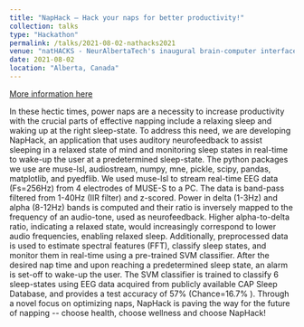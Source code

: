 ```yaml
---
title: "NapHack – Hack your naps for better productivity!"
collection: talks
type: "Hackathon"
permalink: /talks/2021-08-02-nathacks2021
venue: "natHACKS - NeurAlbertaTech's inaugural brain-computer interface hackathon"
date: 2021-08-02
location: "Alberta, Canada"
---
```


[More information here](https://devpost.com/software/naphack)

In these hectic times, power naps are a necessity to increase productivity with the crucial parts of effective napping include a relaxing sleep and waking up at the right sleep-state. To address this need, we are developing NapHack, an application that uses auditory neurofeedback to assist sleeping in a relaxed state of mind and monitoring sleep states in real-time to wake-up the user at a predetermined sleep-state. The python packages we use are muse-lsl, audiostream, numpy, mne, pickle, scipy, pandas, matplotlib, and pyedflib. We used muse-lsl to stream real-time EEG data (Fs=256Hz) from 4 electrodes of MUSE-S to a PC. The data is band-pass filtered from 1-40Hz (IIR filter) and z-scored. Power in delta (1-3Hz) and alpha (8-12Hz) bands is computed and their ratio is inversely mapped to the frequency of an audio-tone, used as neurofeedback. Higher alpha-to-delta ratio, indicating a relaxed state, would increasingly correspond to lower audio frequencies, enabling relaxed sleep. Additionally, preprocessed data is used to estimate spectral features (FFT), classify sleep states, and monitor them in real-time using a pre-trained SVM classifier. After the desired nap time and upon reaching a predetermined sleep state, an alarm is set-off to wake-up the user. The SVM classifier is trained to classify 6 sleep-states using EEG data acquired from publicly available CAP Sleep Database, and provides a test accuracy of 57% (Chance=16.7% ). Through a novel focus on optimizing naps, NapHack is paving the way for the future of napping -- choose health, choose wellness and choose NapHack!
